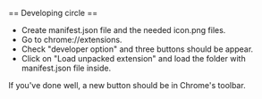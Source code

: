 == Developing circle ==

* Create manifest.json file and the needed icon.png files.
* Go to chrome://extensions.
* Check "developer option" and three buttons should be appear.
* Click on "Load unpacked extension" and load the folder with manifest.json file inside.

If you've done well, a new button should be in Chrome's toolbar.
